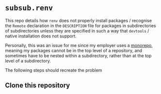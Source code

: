 # `subsub.renv`

This repo details how `renv` does not properly install packages / recognise the 
`Remote` declaration in the `DESCRIPTION` file for packages in subdirectories of
subdirectories unless they are specified in such a way that `devtools` / native
installation does not support.

Personally, this was an issue for me since my employer uses a [monorepo](https://en.wikipedia.org/wiki/Monorepo), meaning my packages 
cannot be in the top level of a repository, and sometimes have to be nested 
within a subdirectory, rather than at the top level of a subdirectory.

The following steps should recreate the problem

## Clone this repository

```bash

```
